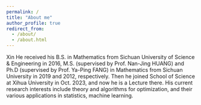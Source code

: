 ```yaml
---
permalink: /
title: "About me"
author_profile: true
redirect_from: 
  - /about/
  - /about.html
---
```


Xin He received his B.S. in Mathematics from Sichuan University of Science & Engineering in 2016,  M.S. (supervised by Prof. Nan-Jing HUANG) and Ph.D  (supervised by Prof. Ya-Ping FANG) in Mathematics from Sichuan University in 2019 and 2012, respectively. Then he  joined School of  Science at Xihua University in Oct. 2023, and now he is a Lecture there. His current research interests include theory and algorithms for optimization, and their various applications in statistics, machine learning.

